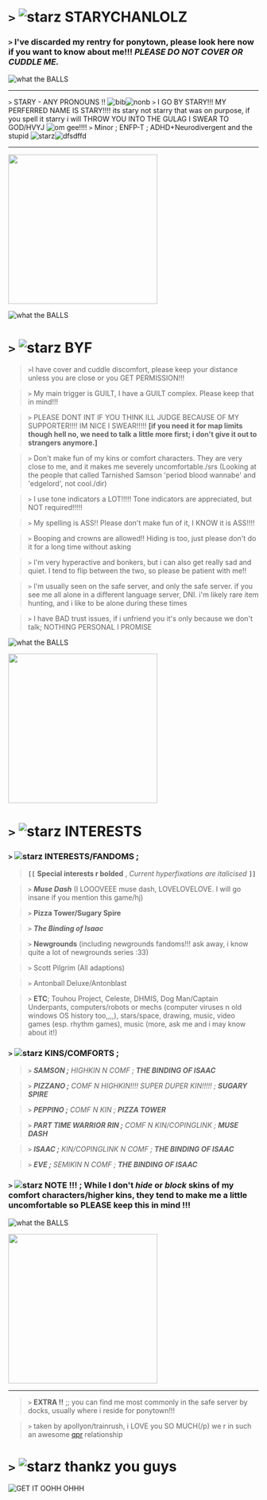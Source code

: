 # `>` ![starz](https://pixels.crd.co/assets/images/gallery34/7ff6f67d.gif?v=b3554822) STARYCHANLOLZ 
### `>` I've discarded my rentry for ponytown, please look here now if you want to know about me!!! ***PLEASE DO NOT COVER OR CUDDLE ME.***
![what the BALLS](https://media.discordapp.net/attachments/903364339464044575/1101870897561870366/FC7C0558-6FD4-4673-B57F-16962052BF8F.gif) 
***
`>` STARY - ANY PRONOUNS !! ![bib](https://i.postimg.cc/rwvysshd/bisexual-3-stripes-20-px.png)![nonb](https://i.postimg.cc/1533YLnz/non-binary-4-stripes-20-px.png)
`>` I GO BY STARY!!! MY PERFERRED NAME IS STARY!!!! its stary not starry that was on purpose, if you spell it starry i will THROW YOU INTO THE GULAG I SWEAR TO GOD/HVYJ ![om gee!!!!](https://pixels.crd.co/assets/images/gallery56/d1bb4303.gif?v=379361a4)
`>` Minor ; ENFP-T ; ADHD+Neurodivergent and the stupid ![starz](https://pixels.crd.co/assets/images/gallery45/2c6d0e4d.gif?v=379361a4)![dfsdffd](https://pixels.crd.co/assets/images/gallery134/f68ad51e.gif?v=379361a4)
***

<img src="https://foursouls.com/wp-content/uploads/2022/01/r-blind_rage.png" height=300px;>

![what the BALLS](https://media.discordapp.net/attachments/903364339464044575/1101870897561870366/FC7C0558-6FD4-4673-B57F-16962052BF8F.gif)
# `>` ![starz](https://pixels.crd.co/assets/images/gallery34/7ff6f67d.gif?v=b3554822) **BYF**
>`>`I have cover and cuddle discomfort, please keep your distance unless you are close or you GET PERMISSION!!!

>`>` My main trigger is GUILT, I have a GUILT complex. Please keep that in mind!!!

>`>` PLEASE DONT INT IF YOU THINK ILL JUDGE BECAUSE OF MY SUPPORTER!!!! IM NICE I SWEAR!!!!! **[if you need it for map limits though hell no, we need to talk a little more first; i don't give it out to strangers anymore.]**

>`>` Don't make fun of my kins or comfort characters. They are very close to me, and it makes me severely uncomfortable./srs (Looking at the people that called Tarnished Samson 'period blood wannabe' and 'edgelord', not cool./dir)

>`>` I use tone indicators a LOT!!!!! Tone indicators are appreciated, but NOT required!!!!!

>`>` My spelling is ASS!! Please don't make fun of it, I KNOW it is ASS!!!!

>`>` Booping and crowns are allowed!! Hiding is too, just please don't do it for a long time without asking

>`>` I'm very hyperactive and bonkers, but i can also get really sad and quiet. I tend to flip between the two, so please be patient with me!!

>`>` I'm usually seen on the safe server, and only the safe server. if you see me all alone in a different language server, DNI. i'm likely rare item hunting, and i like to be alone during these times

>`>` I have BAD trust issues, if i unfriend you it's only because we don't talk; NOTHING PERSONAL I PROMISE

![what the BALLS](https://media.discordapp.net/attachments/903364339464044575/1101870897561870366/FC7C0558-6FD4-4673-B57F-16962052BF8F.gif) 

<img src="https://foursouls.com/wp-content/uploads/2022/01/r-blood_lust.png" height=300px;>

# `>` ![starz](https://pixels.crd.co/assets/images/gallery34/7ff6f67d.gif?v=b3554822) **INTERESTS**
### `>` ![starz](https://pixels.crd.co/assets/images/gallery34/7ff6f67d.gif?v=b3554822) **INTERESTS/FANDOMS ;**
> **`[[`** **Special interests r bolded** , *Current hyperfixations are italicised* **`]]`**

> `>` ***Muse Dash*** (I LOOOVEEE muse dash, LOVELOVELOVE. I will go insane if you mention this game/hj)

> `>` **Pizza Tower/Sugary Spire**

> `>` ***The Binding of Isaac***

> `>` **Newgrounds** (including newgrounds fandoms!!! ask away, i know quite a lot of newgrounds series :33)

> `>` Scott Pilgrim (All adaptions)

> `>` Antonball Deluxe/Antonblast

> `>` **ETC**; Touhou Project, Celeste, DHMIS, Dog Man/Captain Underpants, computers/robots or mechs (computer viruses n old windows OS history too,,,,), stars/space, drawing, music, video games (esp. rhythm games), music (more, ask me and i may know about it!)

### `>` ![starz](https://pixels.crd.co/assets/images/gallery34/7ff6f67d.gif?v=b3554822) KINS/COMFORTS ;
> `>` ***SAMSON ;*** *HIGHKIN N COMF ;* ***THE BINDING OF ISAAC***

> `>` ***PIZZANO ;*** *COMF N HIGHKIN!!!! SUPER DUPER KIN!!!!! ;* ***SUGARY SPIRE*** 

> `>` ***PEPPINO ;*** *COMF N KIN ;* ***PIZZA TOWER***

> `>` ***PART TIME WARRIOR RIN ;*** *COMF N KIN/COPINGLINK ;* ***MUSE DASH***

> `>` ***ISAAC ;*** *KIN/COPINGLINK N COMF ;* ***THE BINDING OF ISAAC***

> `>` ***EVE ;*** *SEMIKIN N COMF ;* ***THE BINDING OF ISAAC***

### `>` ![starz](https://pixels.crd.co/assets/images/gallery34/7ff6f67d.gif?v=b3554822) NOTE !!! ; While I don't *hide* or *block* skins of my comfort characters/higher kins, they tend to make me a little uncomfortable so PLEASE keep this in mind !!!

![what the BALLS](https://media.discordapp.net/attachments/903364339464044575/1101870897561870366/FC7C0558-6FD4-4673-B57F-16962052BF8F.gif) 

<img src="https://foursouls.com/wp-content/uploads/2022/01/r-samsons_blessing.png" height=300;>

<hr>

> `>` **EXTRA !!** ;; you can find me most commonly in the safe server by docks, usually where i reside for ponytown!!!

> `>` taken by apollyon/trainrush, i LOVE you SO MUCH(/p) we r in such an awesome <a href="https://en.wikipedia.org/wiki/Queerplatonic_relationship#:~:text=Queerplatonic%20relationships%20(QPR)%20and%20queerplatonic,to%20a%20conventional%20romantic%20relationship.">qpr</a> relationship

# `>` ![starz](https://pixels.crd.co/assets/images/gallery34/7ff6f67d.gif?v=b3554822) thankz you guys
![GET IT OOHH OHHH](https://media.tenor.com/bkHY4-Okl3MAAAAi/the-binding.gif)
